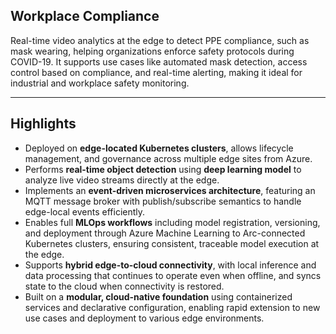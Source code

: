 ## Workplace Compliance
Real-time video analytics at the edge to detect PPE compliance, such as mask wearing, helping organizations enforce safety protocols during COVID-19. It supports use cases like automated mask detection, access control based on compliance, and real-time alerting, making it ideal for industrial and workplace safety monitoring.

---

## Highlights
- Deployed on **edge-located Kubernetes clusters**, allows lifecycle management, and governance across multiple edge sites from Azure.
- Performs **real-time object detection** using **deep learning model** to analyze live video streams directly at the edge.
- Implements an **event-driven microservices architecture**, featuring an MQTT message broker with publish/subscribe semantics to handle edge-local events efficiently.
- Enables full **MLOps workflows** including model registration, versioning, and deployment through Azure Machine Learning to Arc-connected Kubernetes clusters, ensuring consistent, traceable model execution at the edge.
- Supports **hybrid edge-to-cloud connectivity**, with local inference and data processing that continues to operate even when offline, and syncs state to the cloud when connectivity is restored.
- Built on a **modular, cloud-native foundation** using containerized services and declarative configuration, enabling rapid extension to new use cases and deployment to various edge environments.
